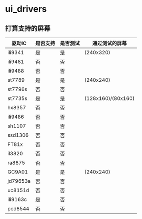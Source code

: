 # ui_drivers

## 打算支持的屏幕

| 驱动IC | 是否支持 | 是否测试 | 通过测试的屏幕 |
|--------|----------|----------|-----------------|
| ili9341  |    是    |    是    |   (240x320)    |
| ili9481  |    否    |    否    |                |
| ili9488  |    否    |    否    |                |
| st7789   |    是    |    是    |   (240x240)    |
| st7796s  |    否    |    否    |                |
| st7735s  |    是    |    是    |(128x160)/(80x160)|
| hx8357   |    否    |    否    |                |
| ili9486  |    否    |    否    |                |
| sh1107   |    否    |    否    |                |
| ssd1306  |    否    |    否    |                |
| FT81x    |    否    |    否    |                |
| il3820   |    否    |    否    |                |
| ra8875   |    否    |    否    |                |
| GC9A01   |    是    |    是    |    (240x240)   |
| jd79653a |    否    |    否    |                |
| uc8151d  |    否    |    否    |                |
| ili9163c |    是    |    否    |                |
| pcd8544  |    否    |    否    |                |
